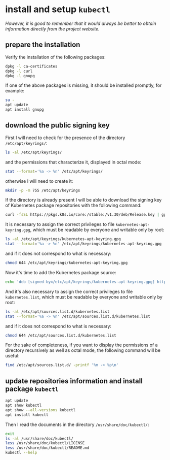 # install and setup `kubectl`

*However, it is good to remember that it would always be better to obtain information directly from the project website.*

## prepare the installation

Verify the installation of the following packages:

```bash
dpkg -l ca-certificates
dpkg -l curl
dpkg -l gnupg
```

If one of the above packages is missing, it should be installed promptly, for example:

```bash
su -
apt update
apt install gnupg
```

## download the public signing key

First I will need to check for the presence of the directory `/etc/apt/keyrings/`:

```bash
ls -al /etc/apt/keyrings/
```

and the permissions that characterize it, displayed in octal mode:

```bash
stat --format='%a -> %n' /etc/apt/keyrings/
```

otherwise I will need to create it:

```bash
mkdir -p -m 755 /etc/apt/keyrings
```

If the directory is already present I will be able to download the signing key of Kubernetes package repositories with the following command:

```bash
curl -fsSL https://pkgs.k8s.io/core:/stable:/v1.30/deb/Release.key | gpg --dearmor -o /etc/apt/keyrings/kubernetes-apt-keyring.gpg
```

It is necessary to assign the correct privileges to file `kubernetes-apt-keyring.gpg`, which must be readable by everyone and writable only by root:

```bash
ls -al /etc/apt/keyrings/kubernetes-apt-keyring.gpg
stat --format='%a -> %n' /etc/apt/keyrings/kubernetes-apt-keyring.gpg
```

and if it does not correspond to what is necessary:

```bash
chmod 644 /etc/apt/keyrings/kubernetes-apt-keyring.gpg
```

Now it's time to add the Kubernetes package source:

```bash
echo 'deb [signed-by=/etc/apt/keyrings/kubernetes-apt-keyring.gpg] https://pkgs.k8s.io/core:/stable:/v1.30/deb/ /' | tee /etc/apt/sources.list.d/kubernetes.list
```

And it's also necessary to assign the correct privileges to file `kubernetes.list`, which must be readable by everyone and writable only by root:

```bash
ls -al /etc/apt/sources.list.d/kubernetes.list
stat --format='%a -> %n' /etc/apt/sources.list.d/kubernetes.list
```

and if it does not correspond to what is necessary:

```bash
chmod 644 /etc/apt/sources.list.d/kubernetes.list
```

For the sake of completeness, if you want to display the permissions of a directory recursively as well as octal mode, the following command will be useful:

```bash
find /etc/apt/sources.list.d/ -printf '%m -> %p\n'
```

## update repositories information and install package `kubectl`

```bash
apt update
apt show kubectl
apt show --all-versions kubectl
apt install kubectl
```

Then I read the documents in the directory `/usr/share/doc/kubectl/`:

```bash
exit
ls -al /usr/share/doc/kubectl/
less /usr/share/doc/kubectl/LICENSE
less /usr/share/doc/kubectl/README.md
kubectl --help
```
